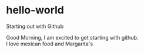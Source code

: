 # hello-world
Starting out with Github

Good Morning,
I am excited to get starting with github.  
I love mexican food and Margarita's

